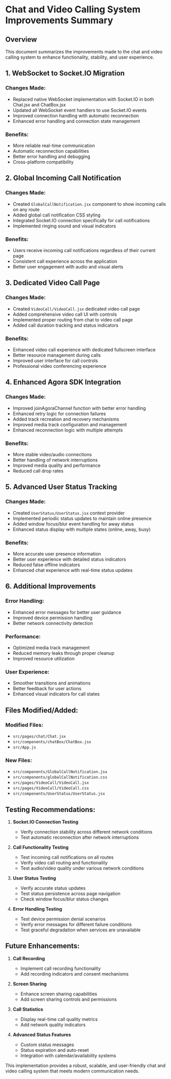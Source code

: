 # Chat and Video Calling System Improvements Summary

## Overview

This document summarizes the improvements made to the chat and video calling system to enhance functionality, stability, and user experience.

## 1. WebSocket to Socket.IO Migration

### Changes Made:

- Replaced native WebSocket implementation with Socket.IO in both Chat.jsx and ChatBox.jsx
- Updated all WebSocket event handlers to use Socket.IO events
- Improved connection handling with automatic reconnection
- Enhanced error handling and connection state management

### Benefits:

- More reliable real-time communication
- Automatic reconnection capabilities
- Better error handling and debugging
- Cross-platform compatibility

## 2. Global Incoming Call Notification

### Changes Made:

- Created `GlobalCallNotification.jsx` component to show incoming calls on any route
- Added global call notification CSS styling
- Integrated Socket.IO connection specifically for call notifications
- Implemented ringing sound and visual indicators

### Benefits:

- Users receive incoming call notifications regardless of their current page
- Consistent call experience across the application
- Better user engagement with audio and visual alerts

## 3. Dedicated Video Call Page

### Changes Made:

- Created `VideoCall/VideoCall.jsx` dedicated video call page
- Added comprehensive video call UI with controls
- Implemented proper routing from chat to video call page
- Added call duration tracking and status indicators

### Benefits:

- Enhanced video call experience with dedicated fullscreen interface
- Better resource management during calls
- Improved user interface for call controls
- Professional video conferencing experience

## 4. Enhanced Agora SDK Integration

### Changes Made:

- Improved joinAgoraChannel function with better error handling
- Enhanced retry logic for connection failures
- Added track recreation and recovery mechanisms
- Improved media track configuration and management
- Enhanced reconnection logic with multiple attempts

### Benefits:

- More stable video/audio connections
- Better handling of network interruptions
- Improved media quality and performance
- Reduced call drop rates

## 5. Advanced User Status Tracking

### Changes Made:

- Created `UserStatus/UserStatus.jsx` context provider
- Implemented periodic status updates to maintain online presence
- Added window focus/blur event handling for away status
- Enhanced status display with multiple states (online, away, busy)

### Benefits:

- More accurate user presence information
- Better user experience with detailed status indicators
- Reduced false offline indicators
- Enhanced chat experience with real-time status updates

## 6. Additional Improvements

### Error Handling:

- Enhanced error messages for better user guidance
- Improved device permission handling
- Better network connectivity detection

### Performance:

- Optimized media track management
- Reduced memory leaks through proper cleanup
- Improved resource utilization

### User Experience:

- Smoother transitions and animations
- Better feedback for user actions
- Enhanced visual indicators for call states

## Files Modified/Added:

### Modified Files:

- `src/pages/chat/Chat.jsx`
- `src/components/chatBox/ChatBox.jsx`
- `src/App.js`

### New Files:

- `src/components/GlobalCallNotification.jsx`
- `src/components/globalCallNotification.css`
- `src/pages/VideoCall/VideoCall.jsx`
- `src/pages/VideoCall/VideoCall.css`
- `src/components/UserStatus/UserStatus.jsx`

## Testing Recommendations:

1. **Socket.IO Connection Testing**

   - Verify connection stability across different network conditions
   - Test automatic reconnection after network interruptions

2. **Call Functionality Testing**

   - Test incoming call notifications on all routes
   - Verify video call routing and functionality
   - Test audio/video quality under various network conditions

3. **User Status Testing**

   - Verify accurate status updates
   - Test status persistence across page navigation
   - Check window focus/blur status changes

4. **Error Handling Testing**
   - Test device permission denial scenarios
   - Verify error messages for different failure conditions
   - Test graceful degradation when services are unavailable

## Future Enhancements:

1. **Call Recording**

   - Implement call recording functionality
   - Add recording indicators and consent mechanisms

2. **Screen Sharing**

   - Enhance screen sharing capabilities
   - Add screen sharing controls and permissions

3. **Call Statistics**

   - Display real-time call quality metrics
   - Add network quality indicators

4. **Advanced Status Features**
   - Custom status messages
   - Status expiration and auto-reset
   - Integration with calendar/availability systems

This implementation provides a robust, scalable, and user-friendly chat and video calling system that meets modern communication needs.

